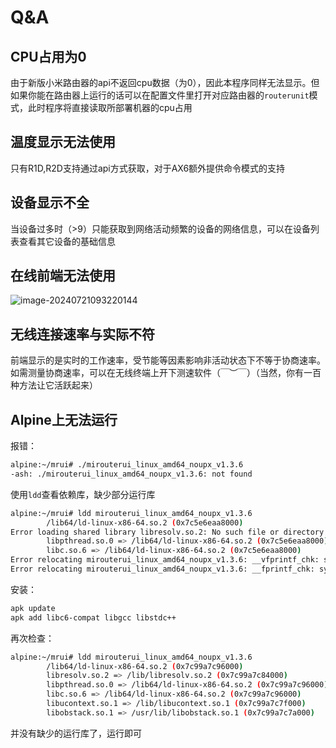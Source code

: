 # Q&A

## CPU占用为0

由于新版小米路由器的api不返回cpu数据（为0），因此本程序同样无法显示。但如果你能在路由器上运行的话可以在配置文件里打开对应路由器的`routerunit`模式，此时程序将直接读取所部署机器的cpu占用

## 温度显示无法使用

只有R1D,R2D支持通过api方式获取，对于AX6额外提供命令模式的支持

## 设备显示不全

当设备过多时（>9）只能获取到网络活动频繁的设备的网络信息，可以在设备列表查看其它设备的基础信息

## 在线前端无法使用

![image-20240721093220144](https://onep.hzchu.top/mount/pic/myself/2024/07/669c6526623d7.png?fmt=webp)

## 无线连接速率与实际不符

前端显示的是实时的工作速率，受节能等因素影响非活动状态下不等于协商速率。如需测量协商速率，可以在无线终端上开下测速软件（￣︶￣）（当然，你有一百种方法让它活跃起来）

## Alpine上无法运行

报错：

```bash
alpine:~/mrui# ./mirouterui_linux_amd64_noupx_v1.3.6 
-ash: ./mirouterui_linux_amd64_noupx_v1.3.6: not found
```

使用`ldd`查看依赖库，缺少部分运行库

```bash
alpine:~/mrui# ldd mirouterui_linux_amd64_noupx_v1.3.6
        /lib64/ld-linux-x86-64.so.2 (0x7c5e6eaa8000)
Error loading shared library libresolv.so.2: No such file or directory (needed by mirouterui_linux_amd64_noupx_v1.3.6)
        libpthread.so.0 => /lib64/ld-linux-x86-64.so.2 (0x7c5e6eaa8000)
        libc.so.6 => /lib64/ld-linux-x86-64.so.2 (0x7c5e6eaa8000)
Error relocating mirouterui_linux_amd64_noupx_v1.3.6: __vfprintf_chk: symbol not found
Error relocating mirouterui_linux_amd64_noupx_v1.3.6: __fprintf_chk: symbol not found
```

安装：

```bash
apk update
apk add libc6-compat libgcc libstdc++
```

再次检查：

```bash
alpine:~/mrui# ldd mirouterui_linux_amd64_noupx_v1.3.6
        /lib64/ld-linux-x86-64.so.2 (0x7c99a7c96000)
        libresolv.so.2 => /lib/libresolv.so.2 (0x7c99a7c84000)
        libpthread.so.0 => /lib64/ld-linux-x86-64.so.2 (0x7c99a7c96000)
        libc.so.6 => /lib64/ld-linux-x86-64.so.2 (0x7c99a7c96000)
        libucontext.so.1 => /lib/libucontext.so.1 (0x7c99a7c7f000)
        libobstack.so.1 => /usr/lib/libobstack.so.1 (0x7c99a7c7a000)
```

并没有缺少的运行库了，运行即可
